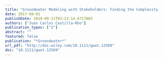 ```yaml
---
title: "Groundwater Modeling with Stakeholders: Finding the Complexity that Matters"
date: 2017-09-01
publishDate: 2019-09-11T03:23:14.671700Z
authors: ["Juan Carlos Castilla-Rho"]
publication_types: ["2"]
abstract: ""
featured: false
publication: "*Groundwater*"
url_pdf: "http://doi.wiley.com/10.1111/gwat.12569"
doi: "10.1111/gwat.12569"
---
```


